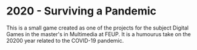 # 2020 - Surviving a Pandemic

This is a small game created as one of the projects for the subject  Digital Games in the master's in Multimedia at FEUP.
It is a humourus take on the 20200 year related to the COVID-19 pandemic.

